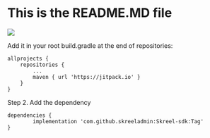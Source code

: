# This is the README.MD file

[![](https://jitpack.io/v/skreeladmin/Skreel-sdk.svg)](https://jitpack.io/#skreeladmin/Skreel-sdk)

Add it in your root build.gradle at the end of repositories:

	allprojects {
		repositories {
			...
			maven { url 'https://jitpack.io' }
		}
	}


Step 2. Add the dependency

	dependencies {
	        implementation 'com.github.skreeladmin:Skreel-sdk:Tag'
	}
